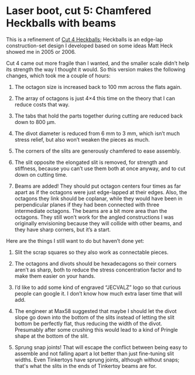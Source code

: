 Laser boot, cut 5: Chamfered Heckballs with beams
=================================================

This is a refinement of [Cut 4 Heckballs][2]; Heckballs is an edge-lap
construction-set design I developed based on some ideas Matt Heck
showed me in 2005 or 2006.

[2]: ../cut-4

Cut 4 came out more fragile than I wanted, and the smaller scale
didn’t help its strength the way I thought it would.  So this version
makes the following changes, which took me a couple of hours:

1. The octagon size is increased back to 100 mm across the flats
   again.

2. The array of octagons is just 4×4 this time on the theory that I
   can reduce costs that way.

3. The tabs that hold the parts together during cutting are reduced
   back down to 800 μm.

4. The divot diameter is reduced from 6 mm to 3 mm, which isn’t much
   stress relief, but also won’t weaken the pieces as much.

5. The corners of the slits are generously chamfered to ease assembly.

6. The slit opposite the elongated slit is removed, for strength and
   stiffness, because you can’t use them both at once anyway, and to
   cut down on cutting time.

7. Beams are added!  They should put octagon centers four times as far
   apart as if the octagons were just edge-lapped at their edges.
   Also, the octagons they link should be coplanar, while they would
   have been in perpendicular planes if they had been connected with
   three intermediate octagons.  The beams are a bit more area than
   the octagons.  They still won’t work for the angled constructions I
   was originally envisioning because they will collide with other
   beams, and they have sharp corners, but it’s a start.

Here are the things I still want to do but haven’t done yet:

1. Slit the scrap squares so they also work as connectable pieces.

3. The octagons and divots should be hexadecagons so their corners
   aren’t as sharp, both to reduce the stress concentration factor and
   to make them easier on your hands.

4. I’d like to add some kind of engraved “JECVALZ” logo so that
   curious people can google it.  I don’t know how much extra laser
   time that will add.

5. The engineer at Max58 suggested that maybe I should let the divot
   slope go down into the bottom of the slits instead of letting the
   slit bottom be perfectly flat, thus reducing the width of the
   divot.  Presumably after some crushing this would lead to a kind of
   Pringle shape at the bottom of the slit.

6. Sprung snap joints!  That will escape the conflict between being
   easy to assemble and not falling apart a lot better than just
   fine-tuning slit widths.  Even Tinkertoys have sprung joints,
   although without snaps; that's what the slits in the ends of
   Tinkertoy beams are for.

<link rel="stylesheet" href="http://canonical.org/~kragen/style.css" />

<style>
img { float: right; margin: 0.5em }
</style> 